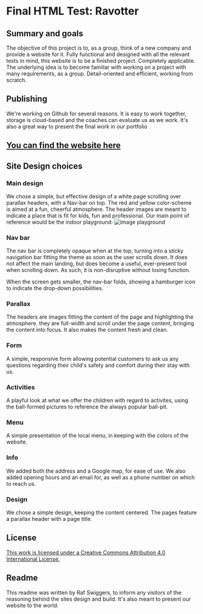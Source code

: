# Final HTML Test: Ravotter

## Summary and goals
The objective of this project is to, as a group, think of a new company and provide a website for it. Fully functional and designed with all the relevant tests in mind, this website is to be a finished project. Completely applicable. The underlying idea is to become familiar with working on a project with many requirements, as a group. Detail-oriented and efficient, working from scratch.

## Publishing
We're working on Github for several reasons. It is easy to work together, storage is cloud-based and the coaches can evaluate us as we work. It's also a great way to present the final work in our portfolio

## [You can find the website here](https://rafswiggers.github.io/ravotter2 "the published website of indoor playground Ravotter")

## Site Design choices

### Main design
We chose a simple, but effective design of a white page scrolling over parallax headers, with a Nav-bar on top. The red and yellow color-scheme is aimed at a fun, cheerful atmosphere. The header images are meant to indicate a place that is fit for kids, fun and professional. Our main point of reference would be the indoor playground:
![image playground](Home/Pictures/header3.jpg)

### Nav bar
The nav bar is completely opaque when at the top, turning into a sticky navigation bar fitting the theme as soon as the user scrolls down. It does not affect the main landing, but does become a useful, ever-present tool when scrolling down. As such, it is non-disruptive without losing function.

When the screen gets smaller, the nav-bar folds, showing a hamburger icon to indicate the drop-down possibilities.

### Parallax
The headers are images fitting the content of the page and highlighting the atmosphere. they are full-width and scroll under the page content, bringing the content into focus. It also makes the content fresh and clean.

### Form
A simple, responsive form allowing potential customers to ask us any questions regarding their child's safety and comfort during their stay with us.

### Activities
A playful look at what we offer the children with regard to activites, using the ball-formed pictures to reference the always popular ball-pit.

### Menu
A simple presentation of the local menu, in keeping with the colors of the website.

### Info
We added both the address and a Google map, for ease of use. We also added opening hours and an email for, as well as a phone number on which to reach us.

### Design
We chose a simple design, keeping the content centered. The pages feature a parallax header with a page title.

## License
[This work is licensed under a Creative Commons Attribution 4.0 International License.](http://creativecommons.org/licenses/by/4.0/)

## Readme
This readme was written by Raf Swiggers, to inform any visitors of the reasoning behind the sites design and build. It's also meant to present our website to the world.

